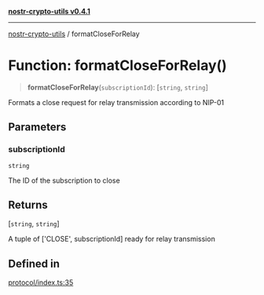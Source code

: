 [**nostr-crypto-utils v0.4.1**](../README.md)

***

[nostr-crypto-utils](../README.md) / formatCloseForRelay

# Function: formatCloseForRelay()

> **formatCloseForRelay**(`subscriptionId`): [`string`, `string`]

Formats a close request for relay transmission according to NIP-01

## Parameters

### subscriptionId

`string`

The ID of the subscription to close

## Returns

[`string`, `string`]

A tuple of ['CLOSE', subscriptionId] ready for relay transmission

## Defined in

[protocol/index.ts:35](https://github.com/HumanjavaEnterprises/nostr-crypto-utils/blob/9c160331e9485dc52c520a832e977c4e54bbdc89/src/protocol/index.ts#L35)
